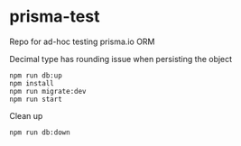 # prisma-test

Repo for ad-hoc testing prisma.io ORM

Decimal type has rounding issue when persisting the object

```
npm run db:up
npm install
npm run migrate:dev
npm run start
```

Clean up

```
npm run db:down
```
